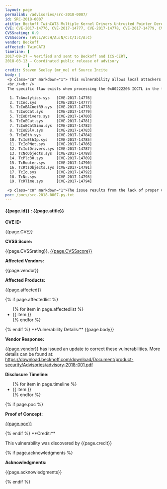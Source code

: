 ```yaml
---
layout: page
permalink: /advisories/src-2018-0007/
id: SRC-2018-0007
atitle: Beckoff TwinCAT3 Multiple Kernel Drivers Untrusted Pointer Dereference Privilege Escalation Vulnerabilities
CVE: CVE-2017-14776, CVE-2017-14777, CVE-2017-14778, CVE-2017-14779, CVE-2017-14780, CVE-2017-14781, CVE-2017-14782, CVE-2017-14783, CVE-2017-14784, CVE-2017-14785, CVE-2017-14786, CVE-2017-14787, CVE-2017-14788, CVE-2017-14789, CVE-2017-14790, CVE-2017-14791, CVE-2017-14792, CVE-2017-14793, CVE-2017-14794
CVSSrating: 6.9
CVSSscore: (AV:L/AC:H/Au:N/C:C/I:C/A:C)
vendor: Beckoff
affected: TwinCAT3
timeline: [
2017-09-27 – Verified and sent to Beckoff and ICS-CERT,
2018-03-13 – Coordinated public release of advisory
          ]
credit: Steven Seeley (mr_me) of Source Incite
body: |
 <p class="cn" markdown="1"> This vulnerability allows local attackers to execute arbitrary code on vulnerable installations of Beckoff TwinCAT3. An attacker must first obtain the ability to execute low-privileged code on the target system in order to exploit this vulnerability.
 <br /><br />
 The specific flaw exists when processing the 0x00222206 IOCTL in the following kernel drivers:</p>

  1. TcAnalytics.sys   [CVE-2017-14776]
  2. TcCnc.sys         [CVE-2017-14777]
  3. TcIoBACnetR9.sys  [CVE-2017-14778]
  4. TcIoCCat.sys      [CVE-2017-14779]
  5. TcIoDrivers.sys   [CVE-2017-14780]
  6. TcIoECat.sys      [CVE-2017-14781]
  7. TcIoECatSimu.sys  [CVE-2017-14782]
  8. TcIoESlv.sys      [CVE-2017-14783]
  9. TcIoEth.sys       [CVE-2017-14784]
  10. TcIoEthIp.sys    [CVE-2017-14785]
  11. TcIoPNet.sys     [CVE-2017-14786]
  12. TcIotDrivers.sys [CVE-2017-14787]
  13. TcNcObjects.sys  [CVE-2017-14788]
  14. TcPlc30.sys      [CVE-2017-14789]
  15. TcRouter.sys     [CVE-2017-14790]
  16. TcRtsObjects.sys [CVE-2017-14791]
  17. TcIo.sys         [CVE-2017-14792]
  18. TcNc.sys         [CVE-2017-14793]
  19. TcRTime.sys      [CVE-2017-14794]

 <p class="cn" markdown="1">The issue results from the lack of proper validation of a user-supplied value prior to dereferencing it as a pointer. An attacker could leverage this vulnerability to execute arbitrary code in the context of SYSTEM.</p>
poc: /pocs/src-2018-0007.py.txt
---
```


<h4><b>{{page.id}} : {{page.atitle}}</b></h4>

**CVE ID:**
<p class="cn">{{page.CVE}}</p>

**CVSS Score:**
<p class="cn">{{page.CVSSrating}}, <a href="https://nvd.nist.gov/cvss/v2-calculator?vector={{page.CVSSscore}}">{{page.CVSSscore}}</a></p>

**Affected Vendors:**
<p class="cn">{{page.vendor}}</p>

**Affected Products:**
<p class="cn">{{page.affected}}</p>
{% if page.affectedlist %}
<ul class="cn">
{% for item in page.affectedlist %}
  <li>{{ item }}</li>
{% endfor %}
</ul>
{% endif %}
**Vulnerability Details:**
{{page.body}}

**Vendor Response:**

<p class="cn">{{page.vendor}} has issued an update to correct these vulnerabilities. More details can be found at: <br />
<a href="https://download.beckhoff.com/download/Document/product-security/Advisories/advisory-2018-001.pdf">https://download.beckhoff.com/download/Document/product-security/Advisories/advisory-2018-001.pdf</a></p>

**Disclosure Timeline:**
<ul class="cn">
{% for item in page.timeline %}
  <li>{{ item }}</li>
{% endfor %}
</ul>
{% if page.poc %}

**Proof of Concept:**
<p class="cn"><a href="{{page.poc}}">{{page.poc}}</a></p>
{% endif %}
**Credit:**
<p class="cn">This vulnerability was discovered by {{page.credit}}</p>
{% if page.acknowledgments %}

**Acknowledgments:**
<p class="cn">{{page.acknowledgments}}</p>
{% endif %}
